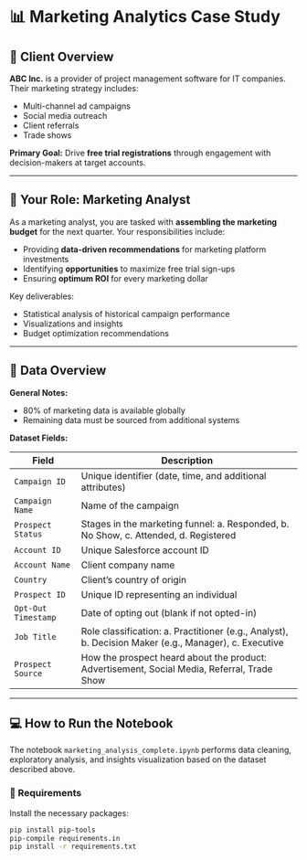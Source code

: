 # 📊 Marketing Analytics Case Study

## 🏢 Client Overview

**ABC Inc.** is a provider of project management software for IT companies. Their marketing strategy includes:

- Multi-channel ad campaigns  
- Social media outreach  
- Client referrals  
- Trade shows  

**Primary Goal:** Drive **free trial registrations** through engagement with decision-makers at target accounts.

---

## 🎯 Your Role: Marketing Analyst

As a marketing analyst, you are tasked with **assembling the marketing budget** for the next quarter. Your responsibilities include:

- Providing **data-driven recommendations** for marketing platform investments  
- Identifying **opportunities** to maximize free trial sign-ups  
- Ensuring **optimum ROI** for every marketing dollar  

Key deliverables:

- Statistical analysis of historical campaign performance  
- Visualizations and insights  
- Budget optimization recommendations  

---

## 📁 Data Overview

**General Notes:**

- 80% of marketing data is available globally  
- Remaining data must be sourced from additional systems  

**Dataset Fields:**

| Field              | Description |
|-------------------|-------------|
| `Campaign ID`     | Unique identifier (date, time, and additional attributes) |
| `Campaign Name`   | Name of the campaign |
| `Prospect Status` | Stages in the marketing funnel: a. Responded, b. No Show, c. Attended, d. Registered |
| `Account ID`      | Unique Salesforce account ID |
| `Account Name`    | Client company name |
| `Country`         | Client’s country of origin |
| `Prospect ID`     | Unique ID representing an individual |
| `Opt-Out Timestamp` | Date of opting out (blank if not opted-in) |
| `Job Title`       | Role classification: a. Practitioner (e.g., Analyst), b. Decision Maker (e.g., Manager), c. Executive |
| `Prospect Source` | How the prospect heard about the product: Advertisement, Social Media, Referral, Trade Show |

---

## 💻 How to Run the Notebook

The notebook `marketing_analysis_complete.ipynb` performs data cleaning, exploratory analysis, and insights visualization based on the dataset described above.

### 🔧 Requirements

Install the necessary packages:

```bash
pip install pip-tools
pip-compile requirements.in
pip install -r requirements.txt